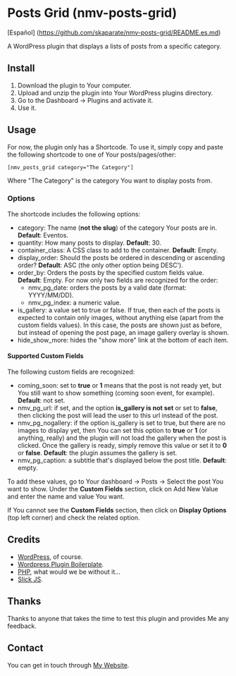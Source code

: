 # Posts Grid (nmv-posts-grid)

[Español] (https://github.com/skaparate/nmv-posts-grid/README.es.md)

A WordPress plugin that displays a lists of posts from a specific category.

## Install

1. Download the plugin to Your computer.
2. Upload and unzip the plugin into Your WordPress plugins directory.
3. Go to the Dashboard -> Plugins and activate it.
4. Use it.

## Usage

For now, the plugin only has a Shortcode. To use it, simply copy and paste the following shortcode to one of Your posts/pages/other:

```
[nmv_posts_grid category="The Category"]
```

Where "The Category" is the category You want to display posts from.

### Options

The shortcode includes the following options:

* category: The name (**not the slug**) of the category Your posts are in. __Default__: Eventos.
* quantity: How many posts to display. __Default__: 30.
* container\_class: A CSS class to add to the container. __Default__: Empty.
* display\_order: Should the posts be ordered in descending or ascending order? __Default__: ASC (the only other option being DESC').
* order\_by: Orders the posts by the specified custom fields value. __Default__: Empty. For now only two fields are recognized for the order:
  * nmv\_pg\_date: orders the posts by a valid date (format: YYYY/MM/DD).
  * nmv\_pg\_index: a numeric value.
* is\_gallery: a value set to true or false. If true, then each of the posts is expected to contain only images, without anything else (apart from the custom fields values). In this case, the posts are shown just as before, but instead of opening the post page, an image gallery overlay is shown.
* hide\_show\_more: hides the "show more" link at the bottom of each item.

#### Supported Custom Fields

The following custom fields are recognized:

* coming\_soon: set to __true__ or __1__ means that the post is not ready yet, but You still want to show something (coming soon event, for example). __Default__: not set.
* nmv\_pg\_url: if set, and the option __is_gallery is not set__ or set to __false__, then clicking the post will lead the user to this url instead of the post.
* nmv\_pg\_nogallery: if the option is\_gallery is set to true, but there are no images to display yet, then You can set this option to __true__ or __1__ (or anything, really) and the plugin will not load the gallery when the post is clicked. Once the gallery is ready, simply remove this value or set it to __0__ or __false__. __Default__: the plugin assumes the gallery is set.
* nmv\_pg\_caption: a subtitle that's displayed below the post title. __Default__: empty.

To add these values, go to Your dashboard -> Posts -> Select the post You want to show. Under the __Custom Fields__ section, click on Add New Value and enter the name and value You want.

If You cannot see the __Custom Fields__ section, then click on __Display Options__  (top left corner) and check the related option.

## Credits

* [WordPress](https://wordpress.org/), of course.
* [Wordpress Plugin Boilerplate](https://github.com/DevinVinson/WordPress-Plugin-Boilerplate).
* [PHP](https://php.net/), what would we be without it...
* [Slick JS](https://kenwheeler.github.io/slick/).

## Thanks

Thanks to anyone that takes the time to test this plugin and provides Me any feedback.

## Contact

You can get in touch through [My Website](https://nicomv.com/).

